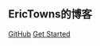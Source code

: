 ## EricTowns的博客

[GitHub](https://github.com/EricTownsChina/erictownschina.github.io)
[Get Started](./README.md)
